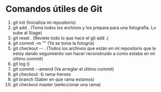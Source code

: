 # Comandos útiles de Git

1.  git init (Inicializa mi repositorio)
2.  git add . (Toma todos los archivos y los prepara para una       fotografía. Lo sube al Stage)
3.  git reset . (Reviete todo lo que hace el git add .)
4.  git commit -m "" (Ya se toma la fotogría)
5.  git checkout -- . (Todos los archivos que están en mi repositorio que le estoy dando seguimiento van hacer reconstruido a como estaba en mi último commit)
6.  git log ()
7.  git commit --amend (Va arreglar el último commit)
8.  git checkout -b rama-heroes
9.  git branch (Saber en que rama estamos)
10. git checkout master (seleccionar una rama)




